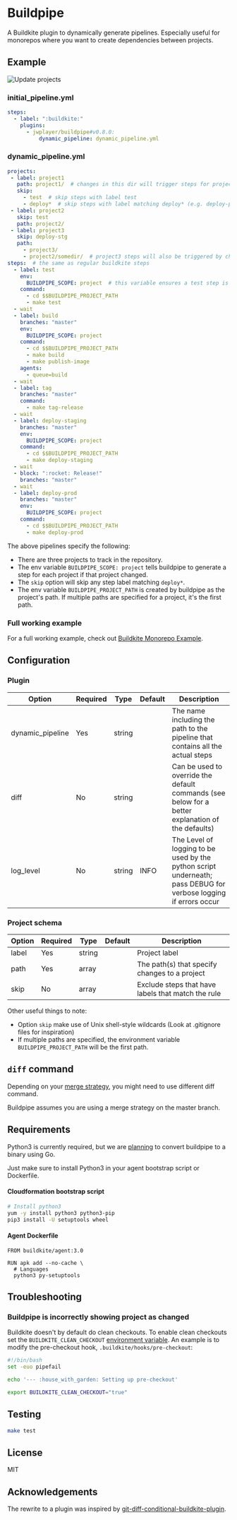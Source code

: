 Buildpipe
=========

A Buildkite plugin to dynamically generate pipelines. Especially useful
for monorepos where you want to create dependencies between projects.

Example
-------

![Update projects](images/example.png)

### initial\_pipeline.yml

```yaml
steps:
  - label: ":buildkite:"
    plugins:
      - jwplayer/buildpipe#v0.8.0:
          dynamic_pipeline: dynamic_pipeline.yml
```

### dynamic\_pipeline.yml

```yaml
projects:
 - label: project1
   path: project1/  # changes in this dir will trigger steps for project1
   skip:
     - test  # skip steps with label test
     - deploy*  # skip steps with label matching deploy* (e.g. deploy-prd)
 - label: project2
   skip: test
   path: project2/
 - label: project3
   skip: deploy-stg
   path:
     - project3/
     - project2/somedir/  # project3 steps will also be triggered by changes in this dir
steps:  # the same as regular buildkite steps
  - label: test
    env:
      BUILDPIPE_SCOPE: project  # this variable ensures a test step is generated for each project
    command:
      - cd $$BUILDPIPE_PROJECT_PATH
      - make test
  - wait
  - label: build
    branches: "master"
    env:
      BUILDPIPE_SCOPE: project
    command:
      - cd $$BUILDPIPE_PROJECT_PATH
      - make build
      - make publish-image
    agents:
      - queue=build
  - wait
  - label: tag
    branches: "master"
    command:
      - make tag-release
  - wait
  - label: deploy-staging
    branches: "master"
    env:
      BUILDPIPE_SCOPE: project
    command:
      - cd $$BUILDPIPE_PROJECT_PATH
      - make deploy-staging
  - wait
  - block: ":rocket: Release!"
    branches: "master"
  - wait
  - label: deploy-prod
    branches: "master"
    env:
      BUILDPIPE_SCOPE: project
    command:
      - cd $$BUILDPIPE_PROJECT_PATH
      - make deploy-prod
```

The above pipelines specify the following:

-   There are three projects to track in the repository.
-   The env variable `BUILDPIPE_SCOPE: project` tells buildpipe to
    generate a step for each project if that project changed.
-   The `skip` option will skip any step label matching `deploy*`.
-   The env variable `BUILDPIPE_PROJECT_PATH` is created by buildpipe as
    the project\'s path. If multiple paths are specified for a project,
    it\'s the first path.

### Full working example

For a full working example, check out [Buildkite Monorepo Example](https://github.com/ksindi/buildkite-monorepo-example).

Configuration
-------------

### Plugin

| Option            | Required | Type   | Default | Description
| ----------------- | -------- | ------ | ------- | -------------------------------------------------- |
| dynamic\_pipeline | Yes      | string |         | The name including the path to the pipeline that contains all the actual steps |
| diff              | No       | string |         | Can be used to override the default commands (see below for a better explanation of the defaults) |
| log\_level        | No       | string | INFO    | The Level of logging to be used by the python script underneath; pass DEBUG for verbose logging if errors occur |

### Project schema

| Option | Required | Type   | Default | Description                           |
| ------ | -------- | ------ | ------- | ------------------------------------- |
| label  | Yes      | string |         | Project label                         |
| path   | Yes      | array  |         | The path(s) that specify changes to a project |
| skip   | No       | array  |         | Exclude steps that have labels that match the rule |

Other useful things to note:

-   Option `skip` make use of Unix shell-style wildcards (Look at
    .gitignore files for inspiration)
-   If multiple paths are specified, the environment variable
    `BUILDPIPE_PROJECT_PATH` will be the first path.

`diff` command
--------------

Depending on your [merge
strategy](https://help.github.com/en/github/administering-a-repository/about-merge-methods-on-github),
you might need to use different diff command.

Buildpipe assumes you are using a merge strategy on the master branch.


Requirements
------------

Python3 is currently required, but we are [planning](https://github.com/jwplayer/buildpipe-buildkite-plugin/issues/43) to convert buildpipe to a binary using Go.

Just make sure to install Python3 in your agent bootstrap script or Dockerfile.


#### Cloudformation bootstrap script

```bash
# Install python3
yum -y install python3 python3-pip
pip3 install -U setuptools wheel
```

#### Agent Dockerfile

```
FROM buildkite/agent:3.0

RUN apk add --no-cache \
  # Languages
  python3 py-setuptools
```


Troubleshooting
---------------

### Buildpipe is incorrectly showing project as changed

Buildkite doesn\'t by default do clean checkouts. To enable clean
checkouts set the `BUILDKITE_CLEAN_CHECKOUT` [environment variable](https://buildkite.com/docs/pipelines/environment-variables). An
example is to modify the pre-checkout hook,
`.buildkite/hooks/pre-checkout`:

```bash
#!/bin/bash
set -euo pipefail

echo '--- :house_with_garden: Setting up pre-checkout'

export BUILDKITE_CLEAN_CHECKOUT="true"
```

Testing
-------

```bash
make test
```

License
-------

MIT

Acknowledgements
----------------

The rewrite to a plugin was inspired by
[git-diff-conditional-buildkite-plugin](https://github.com/Zegocover/git-diff-conditional-buildkite-plugin).
